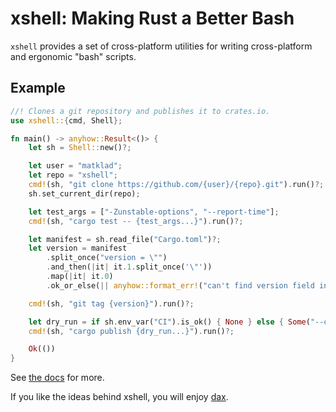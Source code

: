 # xshell: Making Rust a Better Bash

`xshell` provides a set of cross-platform utilities for writing cross-platform
and ergonomic "bash" scripts.

## Example

```rust
//! Clones a git repository and publishes it to crates.io.
use xshell::{cmd, Shell};

fn main() -> anyhow::Result<()> {
    let sh = Shell::new()?;

    let user = "matklad";
    let repo = "xshell";
    cmd!(sh, "git clone https://github.com/{user}/{repo}.git").run()?;
    sh.set_current_dir(repo);

    let test_args = ["-Zunstable-options", "--report-time"];
    cmd!(sh, "cargo test -- {test_args...}").run()?;

    let manifest = sh.read_file("Cargo.toml")?;
    let version = manifest
        .split_once("version = \"")
        .and_then(|it| it.1.split_once('\"'))
        .map(|it| it.0)
        .ok_or_else(|| anyhow::format_err!("can't find version field in the manifest"))?;

    cmd!(sh, "git tag {version}").run()?;

    let dry_run = if sh.env_var("CI").is_ok() { None } else { Some("--dry-run") };
    cmd!(sh, "cargo publish {dry_run...}").run()?;

    Ok(())
}
```

See [the docs](https://docs.rs/xshell) for more.

If you like the ideas behind xshell, you will enjoy [dax](https://github.com/dsherret/dax).
